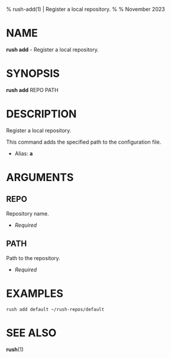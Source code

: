 % rush-add(1) | Register a local repository.
% 
% November 2023

NAME
==================================================

**rush add** - Register a local repository.

SYNOPSIS
==================================================

**rush add** REPO PATH

DESCRIPTION
==================================================

Register a local repository.

This command adds the specified path to the configuration file.

- Alias: **a**

ARGUMENTS
==================================================

REPO
--------------------------------------------------

Repository name.

- *Required*

PATH
--------------------------------------------------

Path to the repository.

- *Required*

EXAMPLES
==================================================

~~~
rush add default ~/rush-repos/default

~~~

SEE ALSO
==================================================

**rush**(1)


